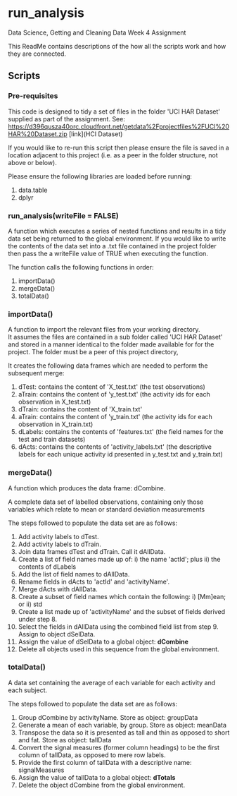 # run_analysis
Data Science, Getting and Cleaning Data Week 4 Assignment

This ReadMe contains descriptions of the how all the scripts work and how they are connected.

## Scripts
### Pre-requisites
This code is designed to tidy a set of files in the folder 'UCI HAR Dataset' supplied as part of the assignment.
See: <https://d396qusza40orc.cloudfront.net/getdata%2Fprojectfiles%2FUCI%20HAR%20Dataset.zip>
[link](HCI Dataset)

If you would like to re-run this script then please ensure the file is saved in a location adjacent to this project (i.e. as a peer in the folder structure, not above or below).

Please ensure the following libraries are loaded before running:
1. data.table
2. dplyr

### run_analysis(writeFile = FALSE)
A function which executes a series of nested functions and results in a tidy data set being returned to the global environment.
If you would like to write the contents of the data set into a .txt file contained in the project folder then pass the a writeFile value of TRUE when executing the function. 

The function calls the following functions in order:
1. importData()
2. mergeData()
3. totalData()

### importData()
A function to import the relevant files from your working directory.  
It assumes the files are contained in a sub folder called 'UCI HAR Dataset' and stored in a manner identical to the folder made available for for the project.  The folder must be a peer of this project directory,

It creates the following data frames which are needed to perform the subsequent merge:
1. dTest: contains the content of 'X_test.txt' (the test observations)
2. aTrain: contains the content of 'y_test.txt' (the activity ids for each observation in X_test.txt) 
3. dTrain: contains the content of 'X_train.txt'
4. aTrain: contains the content of 'y_train.txt' (the activity ids for each observation in X_train.txt) 
5. dLabels: contains the contents of 'features.txt' (the field names for the test and train datasets)
6. dActs: contains the contents of 'activity_labels.txt' (the descriptive labels for each unique activity id presented in y_test.txt and y_train.txt)

### mergeData()
A function which produces the data frame: dCombine.

A complete data set of labelled observations, containing only those variables which relate to mean or standard deviation measurements

The steps followed to populate the data set are as follows:

1. Add activity labels to dTest.
2. Add activity labels to dTrain.
3. Join data frames dTest and dTrain. Call it dAllData.
4. Create a list of field names made up of:
    i) the name 'actId'; plus
    ii) the contents of dLabels
5. Add the list of field names to dAllData.
6. Rename fields in dActs to 'actId' and 'activityName'.
7. Merge dActs with dAllData.
8. Create a subset of field names which contain the following:
    i) [Mm]ean; or
    ii) std
9. Create a list made up of 'activityName' and the subset of fields derived under step 8.
10. Select the fields in dAllData using the combined field list from step 9.  Assign to object dSelData.
11. Assign the value of dSelData to a global object: **dCombine**
12. Delete all objects used in this sequence from the global environment.

### totalData()
A data set containing the average of each variable for each activity and each subject.

The steps followed to populate the data set are as follows:
1. Group dCombine by activityName.  Store as object: groupData
2. Generate a mean of each variable, by group.  Store as object: meanData
3. Transpose the data so it is presented as tall and thin as opposed to short and fat. Store as object: tallData
4. Convert the signal measures (former column headings) to be the first column of tallData, as opposed to mere row labels.
5. Provide the first column of tallData with a descriptive name: signalMeasures
6. Assign the value of tallData to a global object: **dTotals**
7. Delete the object dCombine from the global environment.